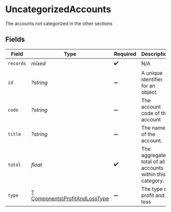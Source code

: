 # UncategorizedAccounts

The accounts not categorized in the other sections


## Fields

| Field                                                                         | Type                                                                          | Required                                                                      | Description                                                                   | Example                                                                       |
| ----------------------------------------------------------------------------- | ----------------------------------------------------------------------------- | ----------------------------------------------------------------------------- | ----------------------------------------------------------------------------- | ----------------------------------------------------------------------------- |
| `records`                                                                     | *mixed*                                                                       | :heavy_check_mark:                                                            | N/A                                                                           |                                                                               |
| `id`                                                                          | *?string*                                                                     | :heavy_minus_sign:                                                            | A unique identifier for an object.                                            | 12345                                                                         |
| `code`                                                                        | *?string*                                                                     | :heavy_minus_sign:                                                            | The account code of the account                                               | 1100                                                                          |
| `title`                                                                       | *?string*                                                                     | :heavy_minus_sign:                                                            | The name of the account.                                                      | Current assets                                                                |
| `total`                                                                       | *float*                                                                       | :heavy_check_mark:                                                            | The aggregated total of all accounts within this category.                    | 1000                                                                          |
| `type`                                                                        | [?Components\ProfitAndLossType](../../Models/Components/ProfitAndLossType.md) | :heavy_minus_sign:                                                            | The type of profit and loss                                                   | Section                                                                       |